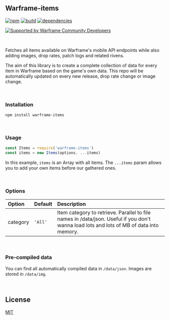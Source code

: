 ## Warframe-items
[![npm](https://img.shields.io/npm/v/warframe-items.svg)](https://npmjs.org/warframe-items)
[![build](https://ci.nexus-stats.com/api/badges/WFCD/warframe-items/status.svg)](https://ci.nexus-stats.com/WFCD/warframe-items)
[![dependencies](https://david-dm.org/nexus-devs/warframe-items.svg)](https://david-dm.org/nexus-devs/warframe-items)

[![Supported by Warframe Community Developers](https://warframestat.us/wfcd.png)](https://github.com/WFCD "Supported by Warframe Community Developers")

<br>

Fetches all items available on Warframe's mobile API endpoints while also
adding images, drop rates, patch logs and related rivens.

The aim of this library is to create a complete collection of data for every
item in Warframe based on the game's own data. This repo will be automatically
updated on every new release, drop rate change or image change.

<br>

### Installation
```
npm install warframe-items
```

<br>

### Usage
```js
const Items = require('warframe-items')
const items = new Items(options, ...items)
```
In this example, `items` is an Array with all items. The `...items` param
allows you to add your own items before our gathered ones.

<br>

### Options
| Option        | Default       | Description   |
|:------------- |:------------- |:------------- |
| category | `'All'` | Item category to retrieve. Parallel to file names in /data/json. Useful if you don't wanna load lots and lots of MB of data into memory.

<br>

### Pre-compiled data
You can find all automatically compiled data in `/data/json`. Images are stored
in `/data/img`.

<br>

## License
[MIT](/LICENSE)
